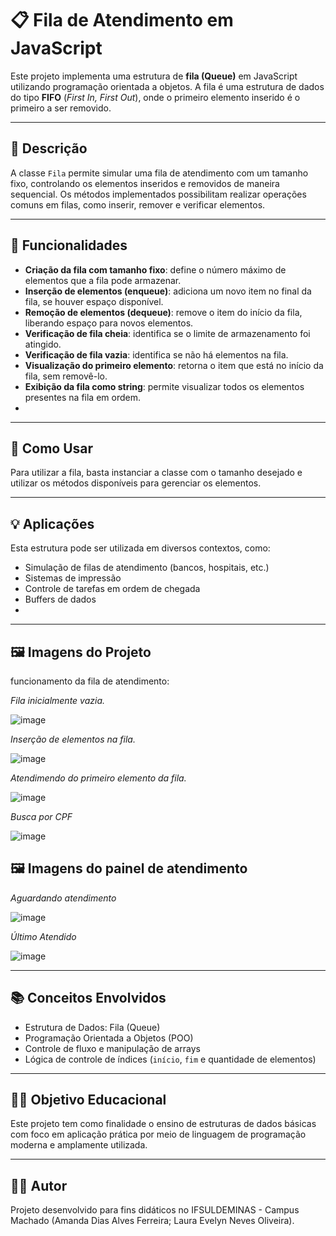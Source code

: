 # 📋 Fila de Atendimento em JavaScript

Este projeto implementa uma estrutura de **fila (Queue)** em JavaScript utilizando programação orientada a objetos. A fila é uma estrutura de dados do tipo **FIFO** (*First In, First Out*), onde o primeiro elemento inserido é o primeiro a ser removido.

---------------------------------------------------------------------------------------------------------

## 📌 Descrição

A classe `Fila` permite simular uma fila de atendimento com um tamanho fixo, controlando os elementos inseridos e removidos de maneira sequencial. Os métodos implementados possibilitam realizar operações comuns em filas, como inserir, remover e verificar elementos.

---------------------------------------------------------------------------------------------------------

## 🔧 Funcionalidades

- **Criação da fila com tamanho fixo**: define o número máximo de elementos que a fila pode armazenar.
- **Inserção de elementos (enqueue)**: adiciona um novo item no final da fila, se houver espaço disponível.
- **Remoção de elementos (dequeue)**: remove o item do início da fila, liberando espaço para novos elementos.
- **Verificação de fila cheia**: identifica se o limite de armazenamento foi atingido.
- **Verificação de fila vazia**: identifica se não há elementos na fila.
- **Visualização do primeiro elemento**: retorna o item que está no início da fila, sem removê-lo.
- **Exibição da fila como string**: permite visualizar todos os elementos presentes na fila em ordem.
- 
---------------------------------------------------------------------------------------------------------

## 🚀 Como Usar

Para utilizar a fila, basta instanciar a classe com o tamanho desejado e utilizar os métodos disponíveis para gerenciar os elementos.

---------------------------------------------------------------------------------------------------------

## 💡 Aplicações

Esta estrutura pode ser utilizada em diversos contextos, como:
- Simulação de filas de atendimento (bancos, hospitais, etc.)
- Sistemas de impressão
- Controle de tarefas em ordem de chegada
- Buffers de dados
- 
---------------------------------------------------------------------------------------------------------

## 🖼️ Imagens do Projeto

funcionamento da fila de atendimento:

*Fila inicialmente vazia.*

![image](https://github.com/user-attachments/assets/101fc1b4-e7a5-4e80-bda4-48580d727e7a)


*Inserção de elementos na fila.*

![image](https://github.com/user-attachments/assets/ef2a4bf9-444e-43ca-9d7f-33d60b3f198f)


*Atendimendo do primeiro elemento da fila.*

![image](https://github.com/user-attachments/assets/30208b7d-9fea-4631-9512-f5b591b333e0)

*Busca por CPF*

![image](https://github.com/user-attachments/assets/7bc54662-2c67-469c-a66f-216b70b32e0a)

## 🖼️ Imagens do painel de atendimento

*Aguardando atendimento*

![image](https://github.com/user-attachments/assets/96719fcf-5b46-426d-9cb7-1dcf55333768)

*Último Atendido*

![image](https://github.com/user-attachments/assets/53f78729-16da-45de-8f53-fe1ce10c364a)

---------------------------------------------------------------------------------------------------------

## 📚 Conceitos Envolvidos

- Estrutura de Dados: Fila (Queue)
- Programação Orientada a Objetos (POO)
- Controle de fluxo e manipulação de arrays
- Lógica de controle de índices (`início`, `fim` e quantidade de elementos)
  
---------------------------------------------------------------------------------------------------------

## 👨‍🏫 Objetivo Educacional

Este projeto tem como finalidade o ensino de estruturas de dados básicas com foco em aplicação prática por meio de linguagem de programação moderna e amplamente utilizada.

---------------------------------------------------------------------------------------------------------

## 🧑‍💻 Autor

Projeto desenvolvido para fins didáticos no IFSULDEMINAS - Campus Machado (Amanda Dias Alves Ferreira; Laura Evelyn Neves Oliveira).
